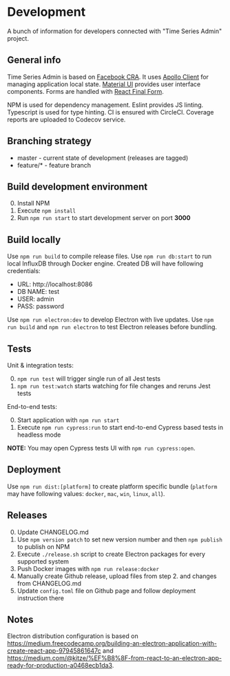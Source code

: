 # Development

A bunch of information for developers connected with "Time Series Admin" project.

## General info

Time Series Admin is based on [Facebook CRA](https://github.com/facebook/create-react-app).
It uses [Apollo Client](https://www.apollographql.com/docs/react/) for managing application local state.
[Material UI](https://material-ui.com/) provides user interface components.
Forms are handled with [React Final Form](https://github.com/final-form/react-final-form).

NPM is used for dependency management.
Eslint provides JS linting.
Typescript is used for type hinting.
CI is ensured with CircleCI.
Coverage reports are uploaded to Codecov service.

## Branching strategy

- master - current state of development (releases are tagged)
- feature/\* - feature branch

## Build development environment

0. Install NPM
1. Execute `npm install`
1. Run `npm run start` to start development server on port **3000**

## Build locally

Use `npm run build` to compile release files.
Use `npm run db:start` to run local InfluxDB through Docker engine.
Created DB will have following credentials:

- URL: http://localhost:8086
- DB NAME: test
- USER: admin
- PASS: password

Use `npm run electron:dev` to develop Electron with live updates.
Use `npm run build` and `npm run electron` to test Electron releases before bundling.

## Tests

Unit & integration tests:

0. `npm run test` will trigger single run of all Jest tests
1. `npm run test:watch` starts watching for file changes and reruns Jest tests

End-to-end tests:

0. Start application with `npm run start`
1. Execute `npm run cypress:run` to start end-to-end Cypress based tests in headless mode

**NOTE:** You may open Cypress tests UI with `npm run cypress:open`.

## Deployment

Use `npm run dist:[platform]` to create platform specific bundle (`platform` may have following values: `docker`, `mac`, `win`, `linux`, `all`).

## Releases

0. Update CHANGELOG.md
1. Use `npm version patch` to set new version number and then `npm publish` to publish on NPM
1. Execute `./release.sh` script to create Electron packages for every supported system
1. Push Docker images with `npm run release:docker`
1. Manually create Github release, upload files from step 2. and changes from CHANGELOG.md
1. Update `config.toml` file on Github page and follow deployment instruction there

## Notes

Electron distribution configuration is based on https://medium.freecodecamp.org/building-an-electron-application-with-create-react-app-97945861647c and https://medium.com/@kitze/%EF%B8%8F-from-react-to-an-electron-app-ready-for-production-a0468ecb1da3.
